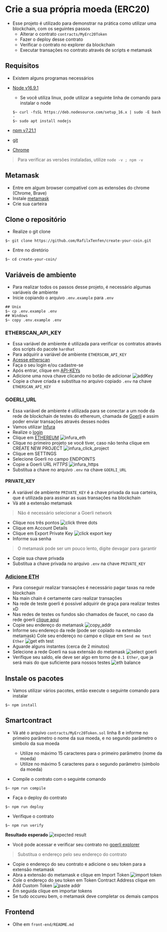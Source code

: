 # Crie a sua própria moeda (ERC20)

- Esse projeto é utilizado para demonstrar na prática como utilizar uma blockchain, com os seguintes passos
  - Alterar o contrato `contracts/MyErc20Token`
  - Fazer o deploy desse contrato
  - Verificar o contrato no explorer da blockchain
  - Executar transações no contrato através de scripts e metamask

## Requisitos

- Existem alguns programas necessários
- [Node v16.9.1](https://nodejs.org/en/blog/release/v16.9.1/)
  - Se você utiliza linux, pode utilizar a seguinte linha de comando para instalar o node

  ```shell
  $~ curl -fsSL https://deb.nodesource.com/setup_16.x | sudo -E bash -
  $~ sudo apt install nodejs
  ```

- [npm v7.21.1](https://docs.npmjs.com/downloading-and-installing-node-js-and-npm)
- [git](https://github.com/git-guides/install-git)
- [Chrome](https://www.google.com/chrome/)

> Para verificar as versões instaladas, utilize `node -v ; npm -v`

## Metamask

- Entre em algum browser compatível com as extensões do chrome (Chrome, Brave)
- Instale [metamask](https://chrome.google.com/webstore/detail/metamask/nkbihfbeogaeaoehlefnkodbefgpgknn?hl=en)
- Crie sua carteira

## Clone o repositório

- Realize o git clone

```shell
$~ git clone https://github.com/RafilxTenfen/create-your-coin.git
```

- Entre no diretório

```shell
$~ cd create-your-coin/
```

## Variáveis de ambiente

- Para realizar todos os passos desse projeto, é necessário algumas variáveis de ambiente
- Inicie copiando o arquivo `.env.example` para `.env`

```shell
## Unix
$~ cp .env.example .env
## Windows
$~ copy .env.example .env
```

### ETHERSCAN_API_KEY

- Essa variável de ambiente é utilizada para verificar os contratos através dos scripts do pacote `hardhat`
- Para adquirir a variável de ambiente `ETHERSCAN_API_KEY`
- [Acesse etherscan](https://etherscan.io/login)
- Faça o seu login e/ou cadastre-se
- Após entrar, clique em [API-KEYs](https://etherscan.io/myapikey)
- Adicione uma nova chave clicando no botão de adicionar
![addKey](https://i.imgur.com/WCXMrX0.png)
- Copie a chave criada e substitua no arquivo copiado `.env` na chave `ETHERSCAN_API_KEY`

### GOERLI_URL

- Essa variável de ambiente é utilizada para se conectar a um node da rede de blockchain de testes do ethereum, chamada de [Goerli](https://goerli.etherscan.io/) e assim poder enviar transações através desses nodes
- Vamos utilizar [Infura](https://infura.io/)
- Realize o [login](https://infura.io/login)
- Clique em [ETHEREUM](https://infura.io/dashboard/ethereum)
![infura_eth](https://i.imgur.com/KWnGPDL.png)
- Clique no primeiro projeto se você tiver, caso não tenha clique em CREATE NEW PROJECT
![infura_click_project](https://i.imgur.com/9Zi0bNk.png)
- Clique em SETTINGS
- Selecione Goerli no campo ENDPOINTS
- Copie a Goerli URL *HTTPS*
![infura_https](https://i.imgur.com/8BUBnlM.png)
- Substitua a chave no arquivo `.env` na chave `GOERLI_URL`

#### PRIVATE_KEY

- A variável de ambiente `PRIVATE_KEY` é a chave privada da sua carteira, que é utilizada para assinar as suas transações na blockchain
- Vá até a extensão metamask

> Não é necessário selecionar a Goerli network

- Clique nos três pontos
![click three dots](https://i.imgur.com/mCZCCFu.png)
- Clique em Account Details
- Clique em Export Private Key
![click export key](https://i.imgur.com/Zq4VgOC.png)
- Informe sua senha

> O metamask pode ser um pouco lento, digite devagar para garantir

- Copie sua chave privada
- Substitua a chave privada no arquivo `.env` na chave `PRIVATE_KEY`

### [Adicione ETH](https://goerlifaucet.com/)

- Para conseguir realizar transações é necessário pagar taxas na rede blockchain
- Na main chain é certamente caro realizar transações
- Na rede de teste goerli é possível adquirir de graça para realizar testes xD
- Nas redes de testes os fundos são chamados de faucet, no caso da rede goerli [clique aqui](https://goerlifaucet.com/)
- Copie seu endereço do metamask
![copy_addr](https://i.imgur.com/RSxAQDM.png)
- Informe seu endereço da rede (pode ser copiado na extensão metamask) Cole seu endereço no campo e clique em `Send me test Ether`
![get eth test](https://i.imgur.com/vtO9oSz.png)
- Aguarde alguns instantes (cerca de 2 minutos)
- Selecione a rede Goerli na sua extensão do metamask
![select goerli](https://i.imgur.com/a1IB1mp.png)
- Verifique seu saldo, ele deve ser algo em torno de `0.1 Ether`, que ja será mais do que suficiente para nossos testes
![eth balance](https://i.imgur.com/KViAZa9.png)

## Instale os pacotes

- Vamos utilizar vários pacotes, então execute o seguinte comando para instalar

```shell
$~ npm install
```

## Smartcontract

- Vá até o arquivo `contracts/MyErc20Token.sol` linha 8 e informe no primeiro parâmetro o nome da sua moeda, e no segundo parâmetro o simbolo da sua moeda
  - Utilize no máximo 15 caracteres para o primeiro parâmetro (nome da moeda)
  - Utilize no máximo 5 caracteres para o segundo parâmetro (símbolo da moeda)

- Compile o contrato com o seguinte comando

```shell
$~ npm run compile
```

- Faça o deploy do contrato

```shell
$~ npm run deploy
```

- Verifique o contrato

```shell
$~ npm run verify
```

__Resultado esperado__
![expected result](https://i.imgur.com/VXxLOe1.png)

- Você pode acessar e verificar seu contrato no [goerli explorer](https://ropsten.etherscan.io/address/0x15798879739613A0eF95bb8831F155a32d1437D7)

> Substitua o endereço pelo seu endereço do contrato

- Copie o endereço do seu contrato e adicione o seu token para a extensão metamask
- Abra a extensão do metamask e clique em Import Token
![import token](https://i.imgur.com/0C2MdMT.png)
- Cole o endereço do seu token em Token Contract Address clique em Add Custom Token
![paste addr](https://i.imgur.com/cFg0h85.png)
- Em seguida clique em importar tokens
- Se tudo occureu bem, o metamask deve completar os demais campos

## Frontend

- Olhe em `front-end/README.md`
